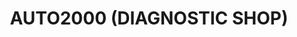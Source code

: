 ---
title: "AUTO2000 (DIAGNOSTIC SHOP)"
url: /karachi/auto2000-diagnostic-shop/
shop: Autowerkstatt
---